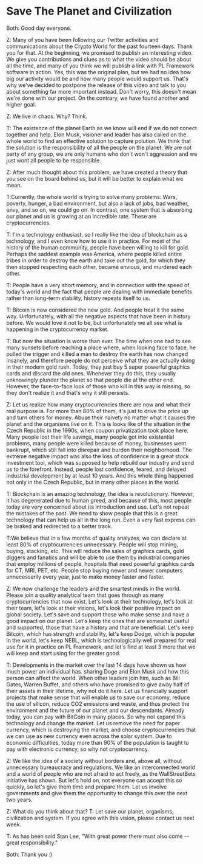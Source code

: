 # Save The Planet and Civilization



Both: Good day everyone.


Z: Many of you have been following our Twitter activities and communications about the Crypto World for the past fourteen days. Thank you for that. At the beginning, we promised to publish an interesting video. We give you contributions and clues as to what the video should be about all the time, and many of you think we will publish a link with PL Framework software in action. Yes, this was the original plan, but we had no idea how big our activity would be and how many people would support us. That's why we've decided to postpone the release of this video and talk to you about something far more important instead. Don't worry, this doesn't mean we're done with our project. On the contrary, we have found another and higher goal.

Z: We live in chaos. Why? Think.

T: The existence of the planet Earth as we know will end if we do not conect together and help. Elon Musk, visioner and leader has also called on the whole world to find an effective solution to capture polution. We think that the solution is the responsibility of all the people on the planet. We are not party of any group, we are only humans who don´t won´t aggression and we just wont all people to be responsible. 

Z: After much thought about this problem, we have created a theory that you see on the board behind us, but it will be better to explain what we mean.

T:Currently, the whole world is trying to solve many problems:
Wars, poverty, hunger, a bad environment, but also a lack of jobs, bad weather, envy, and so on, we could go on. In contrast, one system that is absorbing our planet and us is growing at an incredible rate. These are cryptocurrencies.

T: I'm a technology enthusiast, so I really like the idea of blockchain as a technology, and I even know how to use it in practice.
For most of the history of the human community, people have been willing to kill for gold. Perhaps the saddest example was America, where people killed entire tribes in order to destroy the earth and take out the gold, for which they then stopped respecting each other, became envious, and murdered each other.

T: People have a very short memory, and in connection with the speed of today's world and the fact that people are dealing with immediate benefits rather than long-term stability, history repeats itself to us.

T: Bitcoin is now considered the new gold. And people treat it the same way. Unfortunately, with all the negative aspects that have been in history before. We would love it not to be, but unfortunately we all see what is happening in the cryptocurrency market.

T: But now the situation is worse than ever. The time when one had to see many sunsets before reaching a place where, when looking face to face, he pulled the trigger and killed a man to destroy the earth has now changed insanely, and therefore people do not perceive what they are actually doing in their modern gold rush. Today, they just buy 5 super powerful graphics cards and discard the old ones. Whenever they do this, they usually unknowingly plunder the planet so that people die at the other end. However, the face-to-face look of those who kill in this way is missing, so they don't realize it and that's why it still persists.

Z: Let us realize how many cryptocurrencies there are now and what their real purpose is. For more than 80% of them, it's just to drive the price up and turn others for money. Abuse their naivety no matter what it causes the planet and the organisms live on it. This is looks like of the situation in the Czech Republic in the 1990s, when coupon privatization took place here. Many people lost their life savings, many people got into existential problems, many people were killed because of money, businesses went bankrupt, which still fall into disrepair and burden their neighborhood. The extreme negative impact was also the loss of confidence in a great stock investment tool, which was supposed to help rebuild our industry and send us to the forefront. Instead, people lost confidence, feared, and delayed industrial development by at least 10 years. And this whole thing happened not only in the Czech Republic, but in many other places in the world.

T: Blockchain is an amazing technology, the idea is revolutionary. However, it has degenerated due to human greed, and because of this, most people today are very concerned about its introduction and use. Let's not repeat the mistakes of the past. We need to show people that this is a great technology that can help us all in the long run. Even a very fast express can be braked and redirected to a better track.

T:We believe that in a few months of quality analyzes, we can declare at least 80% of cryptocurrencies unnecessary. People will stop mining, buying, stacking, etc. This will reduce the sales of graphics cards, gold diggers and fanatics and will be able to use them by industrial companies that employ millions of people, hospitals that need powerful graphics cards for CT, MRI, PET, etc. People stop buying newer and newer computers unnecessarily every year, just to make money faster and faster.

Z: We now challenge the leaders and the smartest minds in the world. Please join a quality analytical team that goes through as many cryptocurrencies that now exist. Let's look at their technology, let's look at their team, let's look at their visions, let's look their positive impact on global society. Let's save and support those who make sense and have a good impact on our planet. Let's keep the ones that are somewhat useful and supported, those that have a history and that are beneficial. Let's keep Bitcoin, which has strength and stability, let's keep Dodge, which is popular in the world, let's keep NEBL, which is technologically well prepared for real use for it in practice on PL Framework, and let's find at least 3 more that we will keep and start using for the greater good.

T: Developments in the market over the last 14 days have shown us how much power an individual has. sharing Doge and Elon Musk and how this person can affect the world. When other leaders join him, such as Bill Gates, Warren Buffet, and others who have promised to give away half of their assets in their lifetime, why not do it here. Let us financially support projects that make sense that will enable us to save our economy, reduce the use of silicon, reduce CO2 emissions and waste, and thus protect the environment and the future of our planet and our descendants. Already today, you can pay with BitCoin in many places. So why not expand this technology and change the market. Let us remove the need for paper currency, which is destroying the market, and choose cryptocurrencies that we can use as new currency even across the solar system. Due to economic difficulties, today more than 90% of the population is taught to pay with electronic currency, so why not cryptocurrency. 

Z: We like the idea of a society without borders and, above all, without unnecessary bureaucracy and regulations. We like an interconnected world and a world of people who are not afraid to act freely, as the WallStreetBets initiative has shown. But let's hold on, not everyone can accept this so quickly, so let's give them time and prepare them. Let us involve governments and give them the opportunity to change this over the next two years.

Z: What do you think about that?
T: Let save our planet, organisms, civilization and system.
If you agree with this vision, please contact us next week.


T: As has been said Stan Lee, "With great power there must also come -- great responsibility."

Both: Thank you :)
